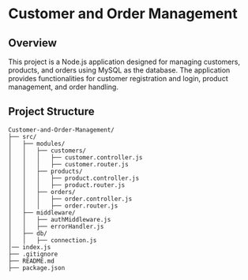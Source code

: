 # Customer and Order Management

## Overview

This project is a Node.js application designed for managing customers, products, and orders using MySQL as the database. The application provides functionalities for customer registration and login, product management, and order handling.

## Project Structure

```plaintext
Customer-and-Order-Management/
├── src/
│   ├── modules/
│   │   ├── customers/
│   │   │   ├── customer.controller.js
│   │   │   ├── customer.router.js
│   │   ├── products/
│   │   │   ├── product.controller.js
│   │   │   ├── product.router.js
│   │   ├── orders/
│   │   │   ├── order.controller.js
│   │   │   ├── order.router.js
│   ├── middleware/
│   │   ├── authMiddleware.js
│   │   ├── errorHandler.js
│   ├── db/
│   │   ├── connection.js
│── index.js
├── .gitignore
├── README.md
├── package.json
